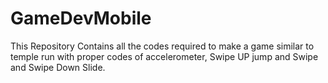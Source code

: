 # GameDevMobile
This Repository Contains all the codes required to make a game similar to temple run with proper codes of accelerometer, Swipe UP jump and Swipe and Swipe Down Slide.
